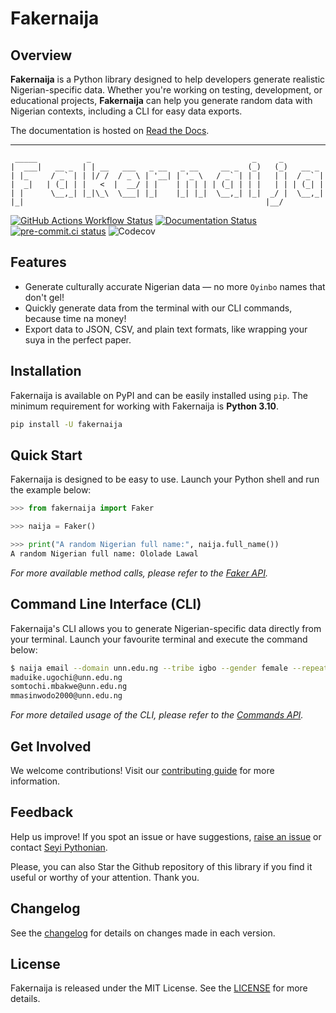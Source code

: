 # Fakernaija

## Overview

**Fakernaija** is a Python library designed to help developers generate realistic Nigerian-specific data. Whether you're working on testing, development, or educational projects, **Fakernaija** can help you generate random data with Nigerian contexts, including a CLI for easy data exports.

The documentation is hosted on [Read the Docs](https://fakernaija.readthedocs.io).

----

```text
 _____           _                                    _     _
|  ___|   __ _  | | __   ___   _ __   _ __     __ _  (_)   (_)   __ _
| |_     / _` | | |/ /  / _ \ | '__| | '_ \   / _` | | |   | |  / _` |
|  _|   | (_| | |   <  |  __/ | |    | | | | | (_| | | |   | | | (_| |
| |      \__,_| |_|\_\  \___| |_|    |_| |_|  \__,_| |_|  _/ |  \__,_|
|_|                                                      |__/

```

[![GitHub Actions Workflow Status](https://img.shields.io/github/actions/workflow/status/Pythonian/fakernaija/.github%2Fworkflows%2Fci.yml)](https://github.com/Pythonian/fakernaija/actions)
[![Documentation Status](https://readthedocs.org/projects/fakernaija/badge/?version=latest)](https://fakernaija.readthedocs.io/en/latest/?badge=latest)
[![pre-commit.ci status](https://results.pre-commit.ci/badge/github/Pythonian/fakernaija/main.svg)](https://results.pre-commit.ci/latest/github/Pythonian/fakernaija/main)
![Codecov](https://img.shields.io/codecov/c/github/Pythonian/fakernaija)

## Features

- Generate culturally accurate Nigerian data — no more `Oyinbo` names that don't gel!
- Quickly generate data from the terminal with our CLI commands, because time na money!
- Export data to JSON, CSV, and plain text formats, like wrapping your suya in the perfect paper.

## Installation

Fakernaija is available on PyPI and can be easily installed using `pip`. The minimum requirement for working with Fakernaija is **Python 3.10**.

```bash
pip install -U fakernaija
```

## Quick Start

Fakernaija is designed to be easy to use. Launch your Python shell and run the example below:

```python
>>> from fakernaija import Faker

>>> naija = Faker()

>>> print("A random Nigerian full name:", naija.full_name())
A random Nigerian full name: Ololade Lawal
```

_For more available method calls, please refer to the [Faker API](https://fakernaija.readthedocs.io/en/latest/faker.html)._

## Command Line Interface (CLI)

Fakernaija's CLI allows you to generate Nigerian-specific data directly from your terminal. Launch your favourite terminal and execute the command below:

```bash
$ naija email --domain unn.edu.ng --tribe igbo --gender female --repeat 3
maduike.ugochi@unn.edu.ng
somtochi.mbakwe@unn.edu.ng
mmasinwodo2000@unn.edu.ng
```

_For more detailed usage of the CLI, please refer to the [Commands API](https://fakernaija.readthedocs.io/en/latest/commands.html)._

## Get Involved

We welcome contributions! Visit our [contributing guide](https://fakernaija.readthedocs.io/en/latest/contributing.html) for more information.

## Feedback

Help us improve! If you spot an issue or have suggestions, [raise an issue](https://github.com/Pythonian/fakernaija/issues/new/choose) or contact [Seyi Pythonian](https://twitter.com/Ajibel).

Please, you can also Star the Github repository of this library if you find it useful or worthy of your attention. Thank you.

## Changelog

See the [changelog](https://fakernaija.readthedocs.io/en/latest/changelog.html) for details on changes made in each version.

## License

Fakernaija is released under the MIT License. See the [LICENSE](https://fakernaija.readthedocs.io/en/latest/license.html) for more details.
